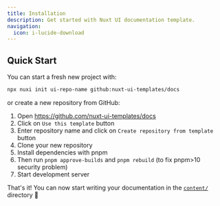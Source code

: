 ```yaml
---
title: Installation
description: Get started with Nuxt UI documentation template.
navigation:
  icon: i-lucide-download
---
```


## Quick Start

You can start a fresh new project with:

```bash [Terminal]
npx nuxi init ui-repo-name github:nuxt-ui-templates/docs
```

or create a new repository from GitHub:

1. Open <https://github.com/nuxt-ui-templates/docs>
2. Click on `Use this template` button
3. Enter repository name and click on `Create repository from template` button
4. Clone your new repository
5. Install dependencies with pnpm
6. Then run `pnpm approve-builds` and `pnpm rebuild` (to fix pnpm>10 security problem)
6. Start development server

That's it! You can now start writing your documentation in the [`content/`](https://content.nuxt.com/usage/content-directory) directory 🚀
